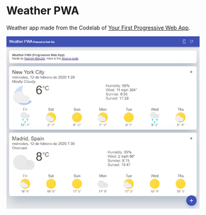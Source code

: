 # Weather PWA

Weather app made from the Codelab of [Your First Progressive Web App][codelab].

![](https://raw.githubusercontent.com/reymon359/weatherPWA/master/image.png)

[codelab]: https://codelabs.developers.google.com/codelabs/your-first-pwapp/
